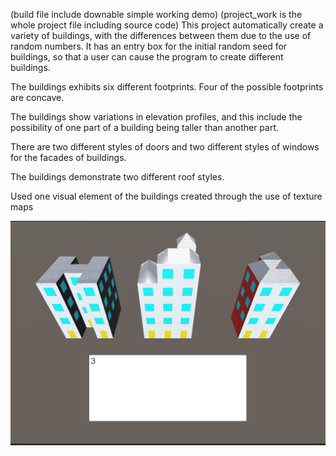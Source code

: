 (build file include downable simple working demo) (project_work is the whole project file including source code)
This project automatically create a variety of buildings, with the differences between them due to the use of random numbers. It has an entry box for the initial random seed for buildings, so that a user can cause the program to create different buildings.

The buildings exhibits six different footprints. Four of the possible footprints are concave.

The buildings show variations in elevation profiles, and this include the possibility of one part of a building being taller than another part.

There are two different styles of doors and two different styles of windows for the facades of buildings.

The buildings demonstrate two different roof styles. 

Used one visual element of the buildings created through the use of texture maps


![sample](/project2/sample.png)
